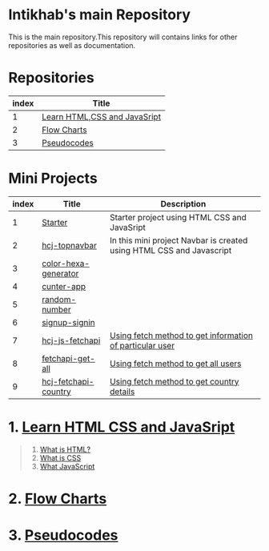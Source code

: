 # Intikhab's main Repository

This is the main repository.This repository will contains links for other repositories as well as documentation.

# Repositories

| index | Title |
| -------|-------|
| 1 | [Learn HTML,CSS and JavaSript](#Learn-HTML-CSS-JavaScript) |
| 2 | [Flow Charts](#Flow-Charts) |
| 3 | [Pseudocodes](#Pseudocodes) |

# Mini Projects

| index | Title |Description|
| -------|-------|-------|
| 1 | [Starter](https://github.com/intikhab-h-bhat/starter) |Starter project using HTML CSS and JavaSript|
| 2 | [hcj-topnavbar](https://github.com/intikhab-h-bhat/hcj-topnavbar)| In this mini project Navbar  is created using HTML CSS and Javascript|
|3|[color-hexa-generator](https://github.com/intikhab-h-bhat/color-hexa-generator)|
|4|[cunter-app](https://github.com/intikhab-h-bhat/counter-app)|
|5|[random-number](https://github.com/intikhab-h-bhat/random-number)|
|6|[signup-signin](https://github.com/intikhab-h-bhat/signup-signin)|
|7|[hcj-js-fetchapi](https://github.com/intikhab-h-bhat/hcj-js-fetchapi)|[Using fetch method to get information of particular user ](https://intikhab-h-bhat.github.io/hcj-js-fetchapi/src/)
|8|[fetchapi-get-all](https://github.com/intikhab-h-bhat/fetchapi-get-all)| [Using fetch method to get all users](https://intikhab-h-bhat.github.io/fetchapi-get-all/src/)
|9|[hcj-fetchapi-country](https://github.com/intikhab-h-bhat/hcj-fetchapi-country)| [Using fetch method to get country details](https://intikhab-h-bhat.github.io/hcj-fetchapi-country/src/)
 

# 1. [Learn HTML CSS and JavaSript](https://github.com/intikhab-h-bhat/learn-html-css-javascript)

>1. [What is HTML?]()
>2. [What is CSS]()
>3. [What JavaScript]()

# 2. [Flow Charts](https://github.com/intikhab-h-bhat/Flowcharts)

# 3. [Pseudocodes](https://github.com/intikhab-h-bhat/Pseudocodes)
